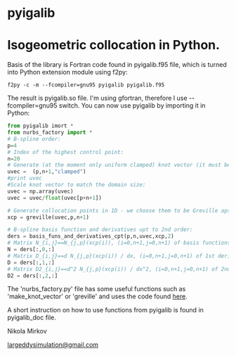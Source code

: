 # pyigalib
Isogeometric collocation in Python.
==================================================================

Basis of the library is Fortran code found in pyigalib.f95 file, which is turned into Python extension module using f2py:

``` 
f2py -c -m --fcompiler=gnu95 pyigalib pyigalib.f95
``` 

The result is pyigalib.so file. I'm using gfortran, therefore I use --fcompiler=gnu95 switch. You can now use pyigalib by importing it in Python:  

```python
from pyigalib imort *
from nurbs_factory import *
# B-spline order:
p=4
# Index of the highest control point:
n=20
# Generate (at the moment only uniform clamped) knot vector (it must be clamped):
uvec =  (p,n+1,"clamped")
#print uvec
#Scale knot vector to match the domain size:
uvec = np.array(uvec)
uvec = uvec/float(uvec[p+n+1])

# Generate collocation points in 1D - we choose them to be Greville apscissae:
xcp = greville(uvec,p,n+1)

# B-spline basis function and derivatives upt to 2nd order:
ders = basis_funs_and_derivatives_cpt(p,n,uvec,xcp,2)
# Matrix N_{i,j}==N_{j,p}(xcp(i)), (i=0,n+1,j=0,n+1) of basis functions, each row for each collocation point, each column for each basis fun.
N = ders[:,0,:]
# Matrix D_{i,j}==d N_{j,p}(xcp(i)) / dx, (i=0,n+1,j=0,n+1) of 1st derivatives of basis functions, each row for each collocation point, each column for each basis fun.
D = ders[:,1,:]
# Matrix D2_{i,j}==d^2 N_{j,p}(xcp(i)) / dx^2, (i=0,n+1,j=0,n+1) of 2nd derivatives of basis functions, each row for each collocation point, each column for each basis fun.
D2 = ders[:,2,:]
```

The 'nurbs_factory.py' file has some useful functions such as 'make_knot_vector' or 'greville' and uses the code found [here](http://nbviewer.ipython.org/gist/dbarbeau/8b5ae150a65ce144a1bb).


A short instruction on how to use functions from pyigalib is found in pyigalib_doc file.

Nikola Mirkov

largeddysimulation@gmail.com
